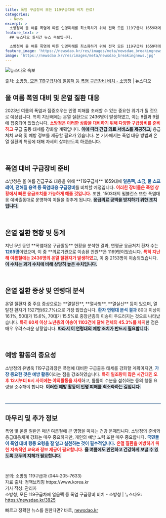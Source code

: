 ```yaml
---
title: 폭염 구급장비 모든 119구급차에 비치 완료!
categories:
  - News
excerpt: >
  소방청이 올 여름 폭염에 따른 인명피해를 최소화하기 위해 전국 모든 119구급차 1659대에 얼음팩, 소금,…
feature_text: >
  ## 뉴스다오 실시간 뉴스 속보입니다.

  소방청이 올 여름 폭염에 따른 인명피해를 최소화하기 위해 전국 모든 119구급차 1659대에 얼음팩, 소금,…
feature_image: 'https://newsdao.kr/res/images/meta/newsdao_breakingnews.jpg'
image: 'https://newsdao.kr/res/images/meta/newsdao_breakingnews.jpg'
---
```


![뉴스다오 속보](https://newsdao.kr/res/images/meta/newsdao_breakingnews.jpg)

<p>출처: <a href="https://newsdao.kr/3825" rel="dofollow">소방청, 모든 119구급차에 얼음팩 등 폭염 구급장비 비치 - 소방청</a> | 뉴스다오</p>

<h2 data-ke-size="size26">올 여름 폭염 대비 및 온열 질환 대응</h2>

<p data-ke-size="size16">2023년 여름의 폭염과 집중호우는 인명 피해를 초래할 수 있는 중요한 위기가 될 것으로 예상됩니다. 특히 지난해에는 온열 질환으로 2436명이 발생하였고, 이는 8월과 9월에 집중되어 있었습니다. <b><span style="color: #ee2323;">소방청은 이러한 상황을 대비하기 위해 다양한 구급장비를 준비하고</span></b> 구급 출동 태세를 강화할 계획입니다. <b><span style="background-color: #21538527;">이에 따라 긴급 의료 서비스를 제공하고,</span></b> 응급처치 교육 및 예방 정보를 제공할 필요가 있습니다. 본 기사에서는 폭염 대응 방법과 온열 질환의 특징에 대해 자세히 살펴보도록 하겠습니다.</p>

<p data-ke-size="size16">&nbsp;</p>

<h2 data-ke-size="size26">폭염 대비 구급장비 준비</h2>

<p data-ke-size="size16">소방청은 올 여름 긴급구조 대응을 위해 **119구급차** 1659대에 <b><span style="color: #1a5490;">얼음팩, 소금, 물 스프레이, 전해질 용액 등 폭염대응 구급장비</span></b>를 비치할 예정입니다. <b><span style="color: #ee2323;">이러한 장비들은 폭염 상황에서 빠른 응급조치를 가능하게 해줄 것입니다.</span></b> 또한, 1503대의 펌뷸런스 또한 폭염대응 예비출동대로 운영하여 이들을 갖추게 됩니다. <b><span style="background-color: #21538527;">응급의료 공백을 방지하기 위한 조치입니다.</span></b></p>

<p data-ke-size="size16">&nbsp;</p>

<h2 data-ke-size="size26">온열 질환 현황 및 통계</h2>

<p data-ke-size="size16">지난 5년 동안 **폭염대응 구급활동** 현황을 분석한 결과, 연평균 응급처치 환자 수는 <b><span style="color: #1a5490;">1265명</span></b>이었으며, 이 중 **의료기관으로 이송된 인원**은 1169명이었습니다. <b><span style="color: #ee2323;">특히 지난해 여름철에는 2436명의 온열 질환자가 발생하였</span></b>고, 이 중 2153명이 이송되었습니다. <b><span style="background-color: #21538527;">이 수치는 과거 수치에 비해 상당히 높은 수치입니다.</span></b></p>

<p data-ke-size="size16">&nbsp;</p>

<h2 data-ke-size="size26">온열 질환 증상 및 연령대 분석</h2>

<p data-ke-size="size16">온열 질환자 중 주요 증상으로는 **열탈진**, **열사병**, **열실신** 등이 있으며, 열탈진 환자가 1527명(62.7%)으로 가장 많았습니다. <b><span style="color: #1a5490;">환자 연령대 분석 결과</span></b> 80대 이상이 16.1%, 50대가 15.6%, 70대가 15.5%로 중장년층의 이송이 두드러지는 것으로 나타났습니다. <b><span style="color: #ee2323;">특히 60세 이상 노년층의 이송이 1103건에 달해 전체의 45.3%를 차지</span></b>한 점은 매우 우려스러운 상황입니다. <b><span style="background-color: #21538527;">따라서 이 연령대의 예방 조치가 반드시 필요합니다.</span></b></p>

<p data-ke-size="size16">&nbsp;</p>

<h2 data-ke-size="size26"> 예방 활동의 중요성</h2>

<p data-ke-size="size16">소방청의 유병욱 119구급과장은 폭염에 대비한 구급출동 태세를 강화할 계획이지만, <b><span style="color: #1a5490;">가장 중요한 것은 예방 활동</span></b>이라는 점을 강조하였습니다. <b><span style="color: #ee2323;">특히 일조량이 많은 시간대인 오후 12시부터 6시 사이에는 야외활동을 자제</span></b>하고, 틈틈이 수분을 섭취하는 등의 행동 요령을 준수해야 합니다. <b><span style="background-color: #21538527;">이러한 예방 활동이 인명 피해를 최소화하는 길입니다.</span></b></p>

<p data-ke-size="size16">&nbsp;</p>

<hr style="height: 2px; border: none; background: #215385;"> 

<h2 data-ke-size="size26">마무리 및 추가 정보</h2>

<p data-ke-size="size16">폭염 및 온열 질환은 매년 여름철에 큰 영향을 미치는 건강 문제입니다. 소방청의 준비와 응급대응체계 강화는 매우 중요하지만, 개인의 예방 노력 또한 매우 중요합니다. <b><span style="color: #1a5490;">국민들이 폭염 대비 행동 요령을 잘 알고 실천하는 것이 필수적입니다.</span></b> <b><span style="color: #ee2323;">온열 질환을 예방하기 위한 지속적인 교육과 정보 제공이 필요합니다.</span></b> <b><span style="background-color: #21538527;">올 여름에도 안전하고 건강하게 보낼 수 있도록 모두의 지혜가 필요합니다.</span></b></p>

<p data-ke-size="size16">&nbsp;</p>

<p data-ke-size="size16">문의: 소방청 119구급과 (044-205-7633)<br/>자료 출처: 정책브리핑 https://www.korea.kr<br/>기사 작성: 관리자<br/>소방청, 모든 119구급차에 얼음팩 등 폭염 구급장비 비치 - 소방청 | 뉴스다오: <a href="https://newsdao.kr/3825">https://newsdao.kr/3825</a></p> 

빠르고 정확한 뉴스를 원한다면? 바로, <a href="https://newsdao.kr" rel="dofollow">newsdao.kr</a>


